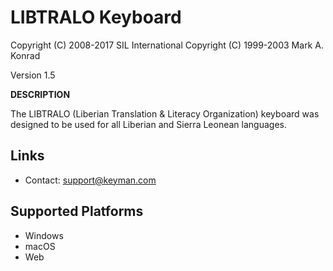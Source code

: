 LIBTRALO Keyboard
=====================

Copyright (C) 2008-2017 SIL International
Copyright (C) 1999-2003 Mark A. Konrad

Version 1.5

__DESCRIPTION__

The LIBTRALO (Liberian Translation & Literacy Organization) keyboard was designed to be used for all Liberian and Sierra Leonean languages. 

Links
-----

 * Contact:  support@keyman.com

Supported Platforms
-------------------
 * Windows
 * macOS
 * Web
 